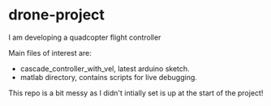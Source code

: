 # drone-project
I am developing a quadcopter flight controller

Main files of interest are:
  - cascade_controller_with_vel, latest arduino sketch.
  - matlab directory, contains scripts for live debugging.

This repo is a bit messy as I didn't intially set is up at the start of the project! 
